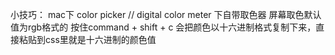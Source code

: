 小技巧：
mac下
color picker // digital color meter 下自带取色器
屏幕取色默认值为rgb格式的
按住command + shift + c 会把颜色以十六进制格式复制下来，直接粘贴到css里就是十六进制的颜色值